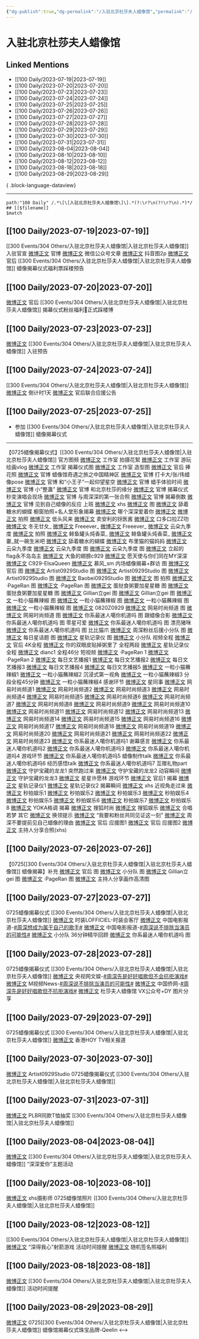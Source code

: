 ```yaml
---
{"dg-publish":true,"dg-permalink":"/入驻北京杜莎夫人蜡像馆","permalink":"/入驻北京杜莎夫人蜡像馆/","created":"2023-08-13T18:56:28.682+08:00","updated":"2023-08-30T01:50:57.105+08:00"}
---
```


# 入驻北京杜莎夫人蜡像馆

## Linked Mentions
- [[100 Daily/2023-07-19\|2023-07-19]]
- [[100 Daily/2023-07-20\|2023-07-20]]
- [[100 Daily/2023-07-23\|2023-07-23]]
- [[100 Daily/2023-07-24\|2023-07-24]]
- [[100 Daily/2023-07-25\|2023-07-25]]
- [[100 Daily/2023-07-26\|2023-07-26]]
- [[100 Daily/2023-07-27\|2023-07-27]]
- [[100 Daily/2023-07-28\|2023-07-28]]
- [[100 Daily/2023-07-29\|2023-07-29]]
- [[100 Daily/2023-07-30\|2023-07-30]]
- [[100 Daily/2023-07-31\|2023-07-31]]
- [[100 Daily/2023-08-04\|2023-08-04]]
- [[100 Daily/2023-08-10\|2023-08-10]]
- [[100 Daily/2023-08-12\|2023-08-12]]
- [[100 Daily/2023-08-18\|2023-08-18]]
- [[100 Daily/2023-08-29\|2023-08-29]]

{ .block-language-dataview}

---

```expander
path:"100 Daily" /.*\[\[入驻北京杜莎夫人蜡像馆\]\].*(?:\r?\n(?!\r?\n).*)*/
## [[$filename]]
$match
```
## [[100 Daily/2023-07-19\|2023-07-19]]
[[300 Events/304 Others/入驻北京杜莎夫人蜡像馆\|入驻北京杜莎夫人蜡像馆]] 入驻官宣
[微博正文](http://weibo.com/3972183489/NaBy942Z1) 官博
[微博正文](http://weibo.com/6466290670/NaC3acaLx) 微信公众号文章
[微博正文](https://weibo.com/6466290670/4925302499182263) 抖音图2p
[微博正文](http://weibo.com/5248300719/NaDaWsTtg) 官后 [[300 Events/304 Others/入驻北京杜莎夫人蜡像馆\|入驻北京杜莎夫人蜡像馆]] 蜡像揭幕仪式福利票踩楼预告
## [[100 Daily/2023-07-20\|2023-07-20]]
[微博正文](http://weibo.com/5248300719/NaICkhu6W) 官后 [[300 Events/304 Others/入驻北京杜莎夫人蜡像馆\|入驻北京杜莎夫人蜡像馆]] 揭幕仪式粉丝福利🎫正式踩楼博
## [[100 Daily/2023-07-23\|2023-07-23]]
[微博正文](https://weibo.com/3972183489/Nbd1Js4Cw) [[300 Events/304 Others/入驻北京杜莎夫人蜡像馆\|入驻北京杜莎夫人蜡像馆]] 入驻预告
## [[100 Daily/2023-07-24\|2023-07-24]]
[[300 Events/304 Others/入驻北京杜莎夫人蜡像馆\|入驻北京杜莎夫人蜡像馆]]
[微博正文](http://weibo.com/3972183489/NbmseoB1n) 倒计时1天
[微博正文](https://weibo.com/5248300719/4927120058358407) 官后联合应援公告
## [[100 Daily/2023-07-25\|2023-07-25]]
  - 参加 [[300 Events/304 Others/入驻北京杜莎夫人蜡像馆\|入驻北京杜莎夫人蜡像馆]] 蜡像揭幕仪式
---
【0725蜡像揭幕仪式】[[300 Events/304 Others/入驻北京杜莎夫人蜡像馆\|入驻北京杜莎夫人蜡像馆]]
官方图频
[微博正文](http://weibo.com/7478855230/NbtKMvtKG) 工作室 拍摄花絮
[微博正文](http://weibo.com/7478855230/NbxudCaQK) 工作室 游玩绘画vlog
[微博正文](https://weibo.com/7478855230/Nbxcqgi3I) 工作室 揭幕仪式图
[微博正文](http://weibo.com/7478855230/NbxSwAwJq) 工作室 造型图
[微博正文](http://weibo.com/5248300719/Nby0ivdJH) 官后 捧花照
[微博正文](https://weibo.com/3972183489/NbwAk2a8Y) 官博 蜡像馆奇遇之旅之中国精神区
[微博正文](https://weibo.com/3972183489/NbwAwrIsQ) 官博 打卡大/张/伟蜡像pose
[微博正文](https://weibo.com/3972183489/NbwAPpJJX) 官博 和“小王子”一起仰望星空
[微博正文](https://weibo.com/3972183489/NbwB3whRo) 官博 蜡手体验时间
[微博正文](https://weibo.com/3972183489/NbwBc9WrL) 官博 小“整蛊”
[微博正文](https://weibo.com/3972183489/NbwJXv2f9) 官博 和北京杜莎的缘分
[微博正文](https://weibo.com/3972183489/NbwK6qhi1) 官博 揭幕仪式秒变演唱会现场
[微博正文](https://weibo.com/3972183489/NbwKvgLaw) 官博 与周深深的第一张合照
[微博正文](https://weibo.com/3972183489/NbwQGtCHR) 官博 揭幕倒数
[微博正文](https://weibo.com/3972183489/NbwVHAwX2) 官博 见到自己蜡像的反应
上班
[微博正文](http://weibo.com/7495641082/NbsGwwiEg) xhs
[微博正文](http://weibo.com/5122158435/Nbw639HUi) 图
[微博正文](https://weibo.com/7820746796/Nbszd29WP) 舔着糖水的蝴蝶
橱窗拍照+名人堂形象揭幕
[微博正文](http://weibo.com/2967602032/NbsP5eFNX) 哪个深深爱着你
[微博正文](http://weibo.com/5122158435/NbsSol7Bm)
[微博正文](http://weibo.com/3199780861/NbsSKy4cw) 拍照
[微博正文](http://weibo.com/6581119516/NbsSAqT4q) 低头风来
[微博正文](http://weibo.com/5645272426/NbsPuoUQO) 卖安利的犽医酱
[微博正文](http://weibo.com/1788160425/NbsSnahuG) 口多口拉ZZ叻
[微博正文](http://weibo.com/6130808928/NbsS29ioJ) 冬无廿夂_
[微博正文](https://weibo.com/7314292980/NbsW2obfD) Freeever_
[微博正文](https://weibo.com/7314292980/NbsYl9R90) Freeever_
[微博正文](https://weibo.com/7731512572/NbsU2ykaY) 云朵九季度
[微博正文](http://weibo.com/6205938759/NbsZdekcD) 拍照
[微博正文](https://weibo.com/6619391540/NbsQGA4no) 鲱鱼罐头炖香菜_
[微博正文](https://weibo.com/6619391540/Nbt0c6Gwj) 鲱鱼罐头炖香菜_
[微博正文](https://weibo.com/7775078641/NbsRAEclb) 嫑_就一碗生米吧
[微博正文](https://weibo.com/7820746796/NbsSynUTq) 舔着糖水的蝴蝶
[微博正文](https://weibo.com/2255983660/NbsTYttT3) 布里猫的猫妈妈
[微博正文](https://weibo.com/7731512572/NbsU2ykaY) 云朵九季度
[微博正文](https://weibo.com/7731512572/NbtJ5Cyk2) 云朵九季度 图
[微博正文](https://weibo.com/7731512572/Nbu57noPq) 云朵九季度 图
[微博正文](https://weibo.com/1762403817/NbsU39Y3a) 立起的flag永不岛岛主
[微博正文](https://weibo.com/3160638567/Nbt10yT8z) 大鱼的翅膀c929
[微博正文](https://weibo.com/6474973474/Nbt1Bwcit) 愿天使与你们同在MY深深
[微博正文](https://weibo.com/7735992313/Nbt7a8luw) C929-ElsaQueen
[微博正文](https://weibo.com/7569261223/Nbtdo21nN) 慕风_sm
内场蜡像揭幕+群访
图
[微博正文](https://weibo.com/5248300719/NbuRGaI4T) 官后 图
[微博正文](https://weibo.com/6873250805/Nbtdqjjgz) Artist0929Studio 图
[微博正文](https://weibo.com/6873250805/Nbtyzd3rY) Artist0929Studio 图
[微博正文](https://weibo.com/6873250805/Nbuah3zdG) Artist0929Studio 图
[微博正文](https://weibo.com/7855441847/NbvHBupbc) Baobei0929Studio 图
[微博正文](http://weibo.com/6205938759/NbtpqEW0L) 图 拍照
[微博正文](https://weibo.com/7633014126/NbtOmpixK) ·PageRan 图
[微博正文](https://weibo.com/7633014126/NbvSOueQR) ·PageRan 图
[微博正文](https://weibo.com/6048634807/NbthF4ihd) 蛋挞食粥要加星星糖 图
[微博正文](https://weibo.com/6048634807/NbtuuyaIG) 蛋挞食粥要加星星糖 图
[微博正文](https://weibo.com/5355738926/NbtrIwfQG) Gillian立gei 图
[微博正文](https://weibo.com/5355738926/NbtPKDY76) Gillian立gei 图
[微博正文](https://weibo.com/1824010843/Nbtw7ewRi) 一粒小猫蘸辣椒 图
[微博正文](https://weibo.com/1824010843/NbtFHvNAP) 一粒小猫蘸辣椒 图
[微博正文](https://weibo.com/1824010843/NbtOznbQ1) 一粒小猫蘸辣椒 图
[微博正文](http://weibo.com/1824010843/Nbx05xgvp) 一粒小猫蘸辣椒 图
[微博正文](https://weibo.com/6162208947/Nbt9yaO3Y) 0820Z0929
[微博正文](https://weibo.com/2816273382/NbtENl4bu) 网易时尚频道 图
[微博正文](https://weibo.com/2816273382/NbuB1nJWQ) 网易时尚频道 图
[微博正文](https://weibo.com/7724525486/NbtyruR3L) 你系最迷人噶你机道吗 图 跟蜡像合影
[微博正文](https://weibo.com/7724525486/NbtKWhLIS) 你系最迷人噶你机道吗 图 零星可爱
[微博正文](https://weibo.com/7724525486/NbuXlbbqy) 你系最迷人噶你机道吗 图 漂亮猪咪
[微博正文](https://weibo.com/7724525486/NbwuhDGKp) 你系最迷人噶你机道吗 图 比比猫爪
[微博正文](https://weibo.com/5516625428/NbuhX97vV) 周深粉丝后援小分队 图
[微博正文](https://weibo.com/6962149176/NbuxgA5I2) 每日星话题 图
[微博正文](https://weibo.com/6466290670/Nbudn7JQT) 星轨记录仪 图
[微博正文](https://weibo.com/5516625428/4927380412173839) 小分队
视频全程
[微博正文](https://weibo.com/5248300719/Nbxq87zk5) 官后 4K全程
[微博正文](http://weibo.com/1951132625/NbuHk1e8d) 你的双眼皮贴掉粥里了 全程两段
[微博正文](https://weibo.com/6466290670/NbvRkBpWD) 星轨记录仪 全程
[微博正文](http://weibo.com/1857196980/NbvcQ8HU6) dianc1 全程46分
短视频
[微博正文](http://weibo.com/7633014126/Nbttrazdy) ·PageRan 1
[微博正文](https://weibo.com/7633014126/Nbu3XjFnu) ·PageRan 2
[微博正文](https://weibo.com/1283367840/NbtcA5IBr) 每日文艺播报1
[微博正文](https://weibo.com/1283367840/NbtgQcwYQ) 每日文艺播报2
[微博正文](https://weibo.com/1283367840/NbtiJykyg) 每日文艺播报3
[微博正文](https://weibo.com/1283367840/Nbtosb0Lu) 每日文艺播报4
[微博正文](https://weibo.com/1283367840/NbtvW6oG8) 每日文艺播报5
[微博正文](https://weibo.com/1824010843/NbtNOsAwm) 一粒小猫蘸辣椒1
[微博正文](https://weibo.com/1824010843/NbuK2cyfU) 一粒小猫蘸辣椒2 沉浸式第一视角
[微博正文](https://weibo.com/1824010843/NbuK5aYFu) 一粒小猫蘸辣椒3 分段全程45分钟
[微博正文](https://weibo.com/1824010843/Nbv4v4hXg) 一粒小猫蘸辣椒4 感谢环节
[微博正文](https://weibo.com/7090942012/NbtbAADfc) 星同事
[微博正文](https://weibo.com/2816273382/Nbt7xnj04) 网易时尚频道1
[微博正文](https://weibo.com/2816273382/Nbt94hR9s) 网易时尚频道2
[微博正文](https://weibo.com/2816273382/Nbtaib59s) 网易时尚频道3
[微博正文](https://weibo.com/2816273382/Nbtchc5iS) 网易时尚频道4
[微博正文](https://weibo.com/2816273382/NbtdXsgt7) 网易时尚频道5
[微博正文](https://weibo.com/2816273382/Nbtg7AiLR) 网易时尚频道6
[微博正文](https://weibo.com/2816273382/Nbthq1e4B) 网易时尚频道7
[微博正文](https://weibo.com/2816273382/Nbtj6wNpC) 网易时尚频道8
[微博正文](https://weibo.com/2816273382/Nbtll9dxW) 网易时尚频道9
[微博正文](https://weibo.com/2816273382/Nbtn8gzX5) 网易时尚频道10
[微博正文](https://weibo.com/2816273382/NbtoUaTOU) 网易时尚频道11
[微博正文](https://weibo.com/2816273382/Nbtqjpryp) 网易时尚频道12
[微博正文](https://weibo.com/2816273382/NbttjyX1A) 网易时尚频道13
[微博正文](https://weibo.com/2816273382/Nbtum0gB1) 网易时尚频道14
[微博正文](https://weibo.com/2816273382/NbtvUx86X) 网易时尚频道15
[微博正文](https://weibo.com/2816273382/NbtwR60ib) 网易时尚频道16
[微博正文](https://weibo.com/2816273382/NbtyXntvy) 网易时尚频道17
[微博正文](https://weibo.com/2816273382/NbtACgIDX) 网易时尚频道18
[微博正文](https://weibo.com/2816273382/NbtCz73Yu) 网易时尚频道19
[微博正文](https://weibo.com/2816273382/NbtDwcV3b) 网易时尚频道20
[微博正文](https://weibo.com/2816273382/NbtGHxRRv) 网易时尚频道21
[微博正文](https://weibo.com/2816273382/NbtJ2kmbu) 网易时尚频道22
[微博正文](https://weibo.com/2816273382/NbvLaAsPu) 网易时尚频道23
[微博正文](https://weibo.com/7724525486/Nbu4cC7dK) 你系最迷人噶你机道吗1 谢幕感言
[微博正文](https://weibo.com/7724525486/NbuvMF4Ea) 你系最迷人噶你机道吗2
[微博正文](https://weibo.com/7724525486/NbuFCwDzc) 你系最迷人噶你机道吗3
[微博正文](https://weibo.com/7724525486/NbvV9mcGL) 你系最迷人噶你机道吗4 游戏环节
[微博正文](http://weibo.com/7724525486/NbwSQAyCk) 你系最迷人噶你机道吗5 蜡像制作talk
[微博正文](http://weibo.com/7724525486/NbxF7nukw) 你系最迷人噶你机道吗6 经历感悟talk
[微博正文](http://weibo.com/7724525486/NbxS40mXa) 你系最迷人噶你机道吗7 互赠礼物part
[微博正文](https://weibo.com/5733299093/Nbtqtsdra) 守护宝藏的龙龙1 突然跑过来
[微博正文](https://weibo.com/5733299093/NbtXhgbou) 守护宝藏的龙龙2 动容瞬间
[微博正文](https://weibo.com/5733299093/NbuUEbMLN) 守护宝藏的龙龙3
[微博正文](https://weibo.com/5115715524/NbulGsXOr) 星星许愿林 游戏环节
[微博正文](https://weibo.com/5248300719/NbuFg3cHj) 官后1 揭幕
[微博正文](https://weibo.com/6466290670/NbubpEEyu) 星轨记录仪1
[微博正文](https://weibo.com/6466290670/NbuLUCTVI) 星轨记录仪2 揭幕瞬间
[微博正文](https://weibo.com/6205938759/NbtEbcUHY) xhs 近视角走过来
[微博正文](https://weibo.com/3849658397/Nbt5C440K) 秒拍娱乐1
[微博正文](https://weibo.com/3849658397/Nbt9IbnSS) 秒拍娱乐2
[微博正文](https://weibo.com/3849658397/NbtmN2oxq) 秒拍娱乐3
[微博正文](https://weibo.com/3849658397/NbtpVoUtr) 秒拍娱乐4
[微博正文](https://weibo.com/3849658397/NbtqKhLTV) 秒拍娱乐5
[微博正文](https://weibo.com/3849658397/NbtrR5wtb) 秒拍娱乐6
[微博正文](https://weibo.com/3849658397/Nbtwch1ce) 秒拍娱乐7
[微博正文](https://weibo.com/3849658397/NbtA5EKHu) 秒拍娱乐8
[微博正文](https://weibo.com/2560912387/NbtaxjEl8) YOKA格调 揭幕
[微博正文](https://weibo.com/3180303821/Nbtc7mvm9) 搜狐时尚
[微博正文](https://weibo.com/1843633441/NbtdaFGSo) 搜狐娱乐
[微博正文](http://weibo.com/5122158435/NbtWW4afR) 合唱若梦
其它
[微博正文](http://weibo.com/1954093683/NbmkIlQjV) 换领提示
[微博正文](https://weibo.com/7371274684/NbsMFvdGP) “我要和粉丝共同见证这一刻”
[微博正文](https://weibo.com/5291824241/Nbt0Ulygq) 周深不要提前见自己蜡像的理由
[微博正文](https://weibo.com/5248300719/NbsS1C2uM) 官后 应援图1
[微博正文](https://weibo.com/5248300719/NbuyN4exx) 官后 应援图2
[微博正文](http://weibo.com/5125072259/Nbxj9cFhS) 主持人分享合照(xhs)

## [[100 Daily/2023-07-26\|2023-07-26]]
【0725[[300 Events/304 Others/入驻北京杜莎夫人蜡像馆\|入驻北京杜莎夫人蜡像馆]] 蜡像揭幕】补充
[微博正文](http://weibo.com/5248300719/NbGmJ0foi) 官后 图
[微博正文](http://weibo.com/5516625428/NbEvke5Gh) 小分队 图
[微博正文](http://weibo.com/5355738926/NbtPKDY76) Gillian立gei 图
[微博正文](http://weibo.com/7633014126/NbCUYb4em) ·PageRan 图
[微博正文](http://weibo.com/2891278372/NbC0Ek76a) 主持人分享画作高清图
## [[100 Daily/2023-07-27\|2023-07-27]]
0725蜡像揭幕仪式 [[300 Events/304 Others/入驻北京杜莎夫人蜡像馆\|入驻北京杜莎夫人蜡像馆]]
[微博正文](http://weibo.com/1232221900/NbMdsjKzV) 时装LOFFICIEL-时装会客厅
[微博正文](https://weibo.com/1261788454/NbOVN4q2a) 中国电影报道-[#周深想成为属于自己的歌手#](https://s.weibo.com/weibo?q=%23%E5%91%A8%E6%B7%B1%E6%83%B3%E6%88%90%E4%B8%BA%E5%B1%9E%E4%BA%8E%E8%87%AA%E5%B7%B1%E7%9A%84%E6%AD%8C%E6%89%8B%23)
[微博正文](https://weibo.com/1261788454/NbQ0Il95r) 中国电影报道-[#周深说不排除当演员的可能性#](https://s.weibo.com/weibo?q=%23%E5%91%A8%E6%B7%B1%E8%AF%B4%E4%B8%8D%E6%8E%92%E9%99%A4%E5%BD%93%E6%BC%94%E5%91%98%E7%9A%84%E5%8F%AF%E8%83%BD%E6%80%A7%23)
[微博正文](http://weibo.com/5516625428/NbM4VCbVp) 小分队 36分钟精华回顾
[微博正文](http://weibo.com/7724525486/NbQDxcAAI) 你系最迷人噶你机道吗 图
## [[100 Daily/2023-07-28\|2023-07-28]]
0725蜡像揭幕仪式 [[300 Events/304 Others/入驻北京杜莎夫人蜡像馆\|入驻北京杜莎夫人蜡像馆]]
[微博正文](http://weibo.com/7735105675/NbVMsCTlY) 央视网文娱-[#周深先是好好唱歌但不会抗拒演戏#](https://s.weibo.com/weibo?q=%23%E5%91%A8%E6%B7%B1%E5%85%88%E6%98%AF%E5%A5%BD%E5%A5%BD%E5%94%B1%E6%AD%8C%E4%BD%86%E4%B8%8D%E4%BC%9A%E6%8A%97%E6%8B%92%E6%BC%94%E6%88%8F%23)
[微博正文](http://weibo.com/6619263525/NbWQ8stiV) M视频News-[#周深说不排除当演员的可能性#](https://s.weibo.com/weibo?q=%23%E5%91%A8%E6%B7%B1%E8%AF%B4%E4%B8%8D%E6%8E%92%E9%99%A4%E5%BD%93%E6%BC%94%E5%91%98%E7%9A%84%E5%8F%AF%E8%83%BD%E6%80%A7%23)
[微博正文](http://weibo.com/5137261048/NbYNzCRqf) 中国侨网-[#周深先是好好唱歌但不抗拒演戏#](https://s.weibo.com/weibo?q=%23%E5%91%A8%E6%B7%B1%E5%85%88%E6%98%AF%E5%A5%BD%E5%A5%BD%E5%94%B1%E6%AD%8C%E4%BD%86%E4%B8%8D%E6%8A%97%E6%8B%92%E6%BC%94%E6%88%8F%23)
[微博正文](http://weibo.com/6466290670/NbZ6k3Kzr) 杜莎夫人蜡像馆 VX公众号+DY 图片分享
## [[100 Daily/2023-07-29\|2023-07-29]]
0725蜡像揭幕仪式 [[300 Events/304 Others/入驻北京杜莎夫人蜡像馆\|入驻北京杜莎夫人蜡像馆]]
[微博正文](http://weibo.com/2043712215/Nc3SF9YFP) 香港HOY TV相关报道
## [[100 Daily/2023-07-30\|2023-07-30]]
[微博正文](https://weibo.com/6873250805/4929247196219643) Artist0929Studio 0725蜡像揭幕仪式 [[300 Events/304 Others/入驻北京杜莎夫人蜡像馆\|入驻北京杜莎夫人蜡像馆]]

## [[100 Daily/2023-07-31\|2023-07-31]]
[微博正文](https://weibo.com/7374325614/4929536946603256) PLBR同款T恤抽奖 [[300 Events/304 Others/入驻北京杜莎夫人蜡像馆\|入驻北京杜莎夫人蜡像馆]]

## [[100 Daily/2023-08-04\|2023-08-04]]
[微博正文](http://weibo.com/3972183489/Nd29H6Idp) [[300 Events/304 Others/入驻北京杜莎夫人蜡像馆\|入驻北京杜莎夫人蜡像馆]] “深深爱你”主题活动
## [[100 Daily/2023-08-10\|2023-08-10]]
[微博正文](http://weibo.com/2891278372/NdSUnaEUW) xhs摄影师 0725蜡像馆照片 [[300 Events/304 Others/入驻北京杜莎夫人蜡像馆\|入驻北京杜莎夫人蜡像馆]]
## [[100 Daily/2023-08-12\|2023-08-12]]
[[300 Events/304 Others/入驻北京杜莎夫人蜡像馆\|入驻北京杜莎夫人蜡像馆]]
[微博正文](http://weibo.com/3972183489/NefzGw0JC) “深得我心”射箭游戏 活动时间提醒
[微博正文](http://weibo.com/3972183489/NefJQtbva) 随机签名照福利
## [[100 Daily/2023-08-18\|2023-08-18]]
[微博正文](https://weibo.com/3972183489/Nfa8GrM6T) [[300 Events/304 Others/入驻北京杜莎夫人蜡像馆\|入驻北京杜莎夫人蜡像馆]] 活动时间提醒
## [[100 Daily/2023-08-29\|2023-08-29]]
[微博正文](http://weibo.com/2911940961/NgQ7bBanG) 0725[[300 Events/304 Others/入驻北京杜莎夫人蜡像馆\|入驻北京杜莎夫人蜡像馆]] 蜡像馆揭幕仪式珠宝品牌-Qeelin
<-->